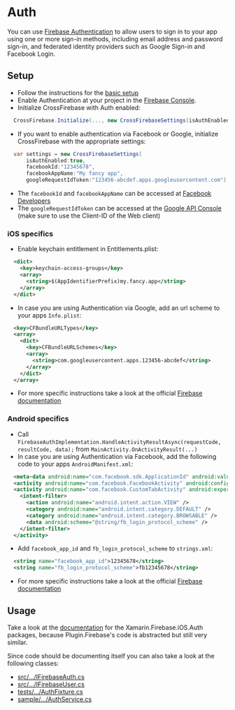 # Auth

You can use [Firebase Authentication](https://firebase.google.com/docs/auth) to allow users to sign in to your app using one or more sign-in methods, including email address and password sign-in, and federated identity providers such as Google Sign-in and Facebook Login.

## Setup

- Follow the instructions for the [basic setup](https://github.com/TobiasBuchholz/Plugin.Firebase/blob/master/README.md#basic-setup)
- Enable Authentication at your project in the [Firebase Console](https://console.firebase.google.com/).
- Initialize CrossFirebase with Auth enabled:
```c#
  CrossFirebase.Initialize(..., new CrossFirebaseSettings(isAuthEnabled:true));
```
- If you want to enable authentication via Facebook or Google, initialize CrossFirebase with the appropriate settings:
```c#
  var settings = new CrossFirebaseSettings(
      isAuthEnabled:true,
      facebookId:"12345678",
      facebookAppName:"My fancy app",
      googleRequestIdToken:"123456-abcdef.apps.googleusercontent.com");

```
- The ```facebookId``` and ```facebookAppName``` can be accessed at [Facebook Developers](https://developers.facebook.com/apps/)
- The ```googleRequestIdToken``` can be accessed at the [Google API Console](https://console.developers.google.com/apis/credentials) (make sure to use the Client-ID of the Web client)


### iOS specifics
- Enable keychain entitlement in Entitlements.plist:

```xml
  <dict>
    <key>keychain-access-groups</key>
    <array>
      <string>$(AppIdentifierPrefix)my.fancy.app</string>
    </array>
  </dict>
```
- In case you are using Authentication via Google, add an url scheme to your apps ```Info.plist```:
```xml
  <key>CFBundleURLTypes</key>
  <array>
    <dict>
      <key>CFBundleURLSchemes</key>
      <array>
        <string>com.googleusercontent.apps.123456-abcdef</string>
      </array>
    </dict>
  </array>
```
- For more specific instructions take a look at the official [Firebase documentation](https://firebase.google.com/docs/auth/ios/start?hl=en)

### Android specifics

- Call ```FirebaseAuthImplementation.HandleActivityResultAsync(requestCode, resultCode, data);``` from ```MainActivity.OnActivityResult(...)```
- In case you are using Authentication via Facebook, add the following code to your apps ```AndroidManifest.xml```:
```xml
  <meta-data android:name="com.facebook.sdk.ApplicationId" android:value="@string/facebook_app_id" />
  <activity android:name="com.facebook.FacebookActivity" android:configChanges="keyboard|keyboardHidden|screenLayout|screenSize|orientation" android:label="@string/app_name" />
  <activity android:name="com.facebook.CustomTabActivity" android:exported="true">
    <intent-filter>
      <action android:name="android.intent.action.VIEW" />
      <category android:name="android.intent.category.DEFAULT" />
      <category android:name="android.intent.category.BROWSABLE" />
      <data android:scheme="@string/fb_login_protocol_scheme" />
    </intent-filter>
  </activity>
```
- Add ```facebook_app_id``` and ```fb_login_protocol_scheme``` to ```strings.xml```:
```xml
  <string name="facebook_app_id">12345678</string>
  <string name="fb_login_protocol_scheme">fb12345678</string>
```
- For more specific instructions take a look at the official [Firebase documentation](https://firebase.google.com/docs/auth/android/start?hl=en)

## Usage

Take a look at the [documentation](https://github.com/xamarin/GoogleApisForiOSComponents/blob/master/docs/Firebase/Auth/GettingStarted.md) for the Xamarin.Firebase.iOS.Auth packages, because Plugin.Firebase's code is abstracted but still very similar.

Since code should be documenting itself you can also take a look at the following classes:
- [src/.../IFirebaseAuth.cs](https://github.com/TobiasBuchholz/Plugin.Firebase/blob/master/src/Shared/Auth/IFirebaseAuth.cs)
- [src/.../IFirebaseUser.cs](https://github.com/TobiasBuchholz/Plugin.Firebase/blob/master/src/Shared/Auth/IFirebaseUser.cs)
- [tests/.../AuthFixture.cs](https://github.com/TobiasBuchholz/Plugin.Firebase/blob/master/tests/Plugin.Firebase.IntegrationTests/Auth/AuthFixture.cs)
- [sample/.../AuthService.cs](https://github.com/TobiasBuchholz/Plugin.Firebase/blob/master/sample/Playground/Common/Services/Auth/AuthService.cs)
